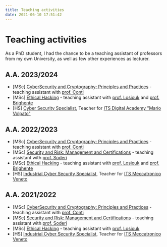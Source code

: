 ```yaml
---
title: Teaching activities
date: 2021-06-10 17:51:42
---
```


# Teaching activities
As a PhD student, I had the chance to be a teaching assistant of professors from my own University, as well as few other experiences as lecturer.

## A.A. 2023/2024
- \[MSc\] [CyberSecurity and Cryptography: Principles and Practices](https://www.math.unipd.it/~conti/teaching/CCPP2324/index.html) - teaching assistant with [prof. Conti](https://www.math.unipd.it/~conti/index.html)
- \[MSc\] [Ethical Hacking](https://didattica.unipd.it/off/2022/LM/SC/SC2542/000ZZ/SCQ0089518/N0) - teaching assistant with [prof. Losiouk](https://www.math.unipd.it/~elosiouk/) and [prof. Brighente](https://www.math.unipd.it/~abrighen/)
- \[HS\] [Cyber Security Specialist](https://itsdigitalacademy.com/), Teacher for [ITS Digital Academy "Mario Volpato"](https://itsdigitalacademy.com/corsi/cyber-security-specialist/)

## A.A. 2022/2023
- \[MSc\] [CyberSecurity and Cryptography: Principles and Practices](https://www.math.unipd.it/~conti/teaching/CCPP2223/index.html) - teaching assistant with [prof. Conti](https://www.math.unipd.it/~conti/index.html)
- \[MSc\] [Security and Risk: Management and Certifications](https://www.didattica.unipd.it/off/2022/LM/SC/SC2542/000ZZ/SCQ0089517/N0) - teaching assistant with [prof. Soderi](https://www.soderi.it/index.html)
- \[MSc\] [Ethical Hacking](https://didattica.unipd.it/off/2021/LM/SC/SC2542/000ZZ/SCQ0089518/N0) - teaching assistant with [prof. Losiouk](https://www.math.unipd.it/~elosiouk/) and [prof. Brighente](https://www.math.unipd.it/~abrighen/)
- \[HS\] [Industrial Cyber Security Specialist](https://www.itsmeccatronico.it/), Teacher for [ITS Meccatronico Veneto](https://www.itsmeccatronico.it/passione-cyber-security/)

## A.A. 2021/2022
- \[MSc\] [CyberSecurity and Cryptography: Principles and Practices](https://www.math.unipd.it/~conti/teaching/CCPP2122/index.html) - teaching assistant with [prof. Conti](https://www.math.unipd.it/~conti/index.html)
- \[MSc\] [Security and Risk: Management and Certifications](https://www.didattica.unipd.it/off/2020/LM/SC/SC2542/000ZZ/SCQ0089517/N0) - teaching assistant with [prof. Soderi](https://www.soderi.it/index.html)
- \[MSc\] [Ethical Hacking](https://spritz.math.unipd.it/events/2022/Ethical_Hacking/index.html) - teaching assistant with [prof. Losiouk](https://www.math.unipd.it/~elosiouk/)
- \[HS\] [Industrial Cyber Security Specialist](https://www.itsmeccatronico.it/), Teacher for [ITS Meccatronico Veneto](https://www.itsmeccatronico.it/passione-cyber-security/)